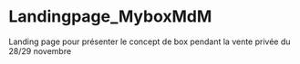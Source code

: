 # Landingpage_MyboxMdM
Landing page pour présenter le concept de box pendant la vente privée du 28/29 novembre
